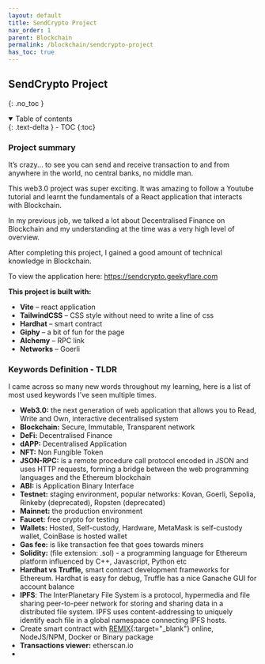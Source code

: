 ```yaml
---
layout: default    
title: SendCrypto Project
nav_order: 1
parent: Blockchain
permalink: /blockchain/sendcrypto-project
has_toc: true
---
```


## SendCrypto Project
{: .no_toc } 

<details open markdown="block">
  <summary>
    Table of contents
  </summary>
  {: .text-delta }
- TOC
{:toc}
</details>

### Project summary  
It’s crazy... to see you can send and receive transaction to and from anywhere in the world, no central banks, no middle man.  

This web3.0 project was super exciting.  It was amazing to follow a Youtube tutorial and learnt the fundamentals of a React application that interacts with Blockchain.   

In my previous job, we talked a lot about Decentralised Finance on Blockchain and my understanding at the time was a very high level of overview.  

After completing this project, I gained a good amount of technical knowledge in Blockchain.   

To view the application here: https://sendcrypto.geekyflare.com  

**This project is built with:**  
* **Vite** – react application  
* **TailwindCSS** – CSS style without need to write a line of css
* **Hardhat** – smart contract
* **Giphy** – a bit of fun for the page  
* **Alchemy** – RPC link  
* **Networks** – Goerli 

### Keywords Definition - TLDR  

I came across so many new words throughout my learning, here is a list of most used keywords I’ve seen multiple times.  

* **Web3.0:** the next generation of web application that allows you to Read, Write and Own, interactive decentralised system  
* **Blockchain:** Secure, Immutable, Transparent network 
* **DeFi:** Decentralised Finance 
* **dAPP:** Decentralised Application 
* **NFT:** Non Fungible Token 
* **JSON-RPC:** is a remote procedure call protocol encoded in JSON and uses HTTP requests, forming a bridge between the web programming languages and the Ethereum blockchain 
* **ABI:** is Application Binary Interface 
* **Testnet:** staging environment, popular networks: Kovan, Goerli, Sepolia, Rinkeby (deprecated), Ropsten (deprecated) 
* **Mainnet:** the production environment 
* **Faucet:** free crypto for testing 
* **Wallets:** Hosted, Self-custody, Hardware, MetaMask is self-custody wallet, CoinBase is hosted wallet 
* **Gas fee:** is like transaction fee that goes towards miners
* **Solidity:** (file extension: .sol) - a programming language for Ethereum platform influenced by C++, Javascript, Python etc
* **Hardhat vs Truffle,** smart contract development frameworks for Ethereum. Hardhat is easy for debug, Truffle has a nice Ganache GUI for account balance 
* **IPFS**: The InterPlanetary File System is a protocol, hypermedia and file sharing peer-to-peer network for storing and sharing data in a distributed file system. IPFS uses content-addressing to uniquely identify each file in a global namespace connecting IPFS hosts. 
* Create smart contract with [REMIX](https://Remix.ethereum.org){:target="_blank"} online, NodeJS/NPM, Docker or Binary package 
* **Transactions viewer:** etherscan.io 
* 